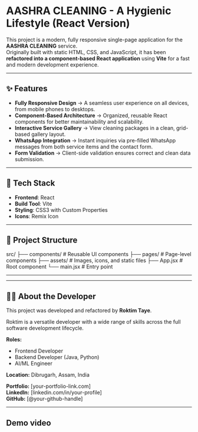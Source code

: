 # AASHRA CLEANING - A Hygienic Lifestyle (React Version)

This project is a modern, fully responsive single-page application for the **AASHRA CLEANING** service.  
Originally built with static HTML, CSS, and JavaScript, it has been **refactored into a component-based React application** using **Vite** for a fast and modern development experience.

---

## ✨ Features

- **Fully Responsive Design** → A seamless user experience on all devices, from mobile phones to desktops.  
- **Component-Based Architecture** → Organized, reusable React components for better maintainability and scalability.  
- **Interactive Service Gallery** → View cleaning packages in a clean, grid-based gallery layout.  
- **WhatsApp Integration** → Instant inquiries via pre-filled WhatsApp messages from both service items and the contact form.  
- **Form Validation** → Client-side validation ensures correct and clean data submission.  

---

## 🚀 Tech Stack

- **Frontend**: React  
- **Build Tool**: Vite  
- **Styling**: CSS3 with Custom Properties  
- **Icons**: Remix Icon  

---

## 📂 Project Structure

src/
├── components/ # Reusable UI components
├── pages/ # Page-level components
├── assets/ # Images, icons, and static files
├── App.jsx # Root component
└── main.jsx # Entry point

---


---

## 👨‍💻 About the Developer

This project was developed and refactored by **Roktim Taye**.  

Roktim is a versatile developer with a wide range of skills across the full software development lifecycle.

**Roles:**
- Frontend Developer  
- Backend Developer (Java, Python)  
- AI/ML Engineer  

**Location:** Dibrugarh, Assam, India  

**Portfolio:** [your-portfolio-link.com]  
**LinkedIn:** [linkedin.com/in/your-profile]  
**GitHub:** [@your-github-handle]  

---

##  Demo video
